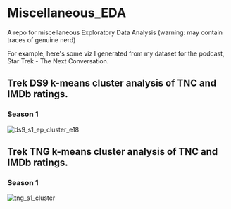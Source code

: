 # Miscellaneous_EDA
A repo for miscellaneous Exploratory Data Analysis (warning: may contain traces of genuine nerd)

For example, here's some viz I generated from my dataset for the podcast, Star Trek - The Next Conversation.

## Trek DS9 k-means cluster analysis of TNC and IMDb ratings. 
### Season 1
![ds9_s1_ep_cluster_e18](https://user-images.githubusercontent.com/62044678/226085903-c404358e-f2e5-4e64-a4bc-36651a1b6344.png)

## Trek TNG k-means cluster analysis of TNC and IMDb ratings. 
### Season 1
![tng_s1_cluster](https://user-images.githubusercontent.com/62044678/226086386-f8926910-cebd-4367-9475-7fe957231c31.png)

